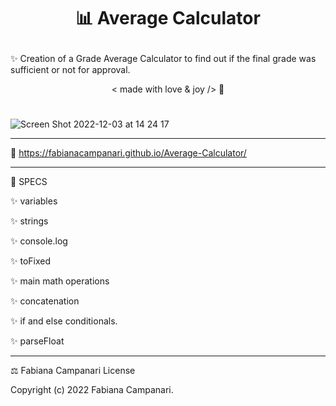 # <p align="center"> 📊 Average Calculator </p>


✨ Creation of a Grade Average Calculator to find out if the final grade was sufficient or not for approval.

<p align="center"> < made with love & joy /> 🤎 

#



![Screen Shot 2022-12-03 at 14 24 17](https://user-images.githubusercontent.com/113218619/205453739-55f03692-1250-4269-9933-08c17a46b41b.png)

_________________________________________________________________________________________

🚀 https://fabianacampanari.github.io/Average-Calculator/

__________________________________________________________________________________________
📌 SPECS


✨ variables

✨ strings 

✨ console.log 

✨ toFixed 

✨ main math operations 

✨ concatenation

✨ if and else conditionals.

✨ parseFloat 

__________________________________________________________________________________________
⚖️ Fabiana Campanari License

 Copyright (c) 2022 Fabiana Campanari.

 

